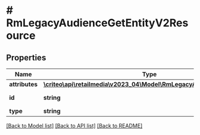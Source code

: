 # # RmLegacyAudienceGetEntityV2Resource

## Properties

Name | Type | Description | Notes
------------ | ------------- | ------------- | -------------
**attributes** | [**\criteo\api\retailmedia\v2023_04\Model\RmLegacyAudienceGetEntityV2**](RmLegacyAudienceGetEntityV2.md) |  | [optional]
**id** | **string** | Id of the entity | [optional]
**type** | **string** |  | [optional]

[[Back to Model list]](../../README.md#models) [[Back to API list]](../../README.md#endpoints) [[Back to README]](../../README.md)
